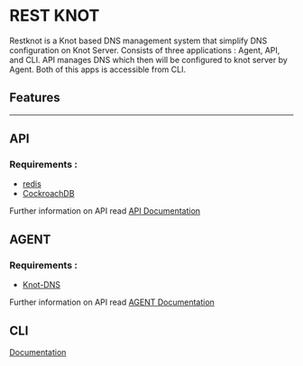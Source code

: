# REST KNOT
Restknot is a Knot based DNS management system that simplify DNS configuration on Knot Server. Consists of three applications : Agent, API, and CLI. API manages DNS which then will be configured to knot server by Agent. Both of this apps is accessible from CLI.


## Features



----------------------
## API
### Requirements :
- [redis](API/README.md)
- [CockroachDB](https://www.cockroachlabs.com/docs/stable/install-cockroachdb-linux.html)




Further information on API read [API Documentation](API/README.md)


## AGENT
### Requirements : 
- [Knot-DNS](https://www.knot-dns.cz/download/)

Further information on API read [AGENT Documentation](AGENT/README.md)


## CLI

[Documentation](CLI/README.md)